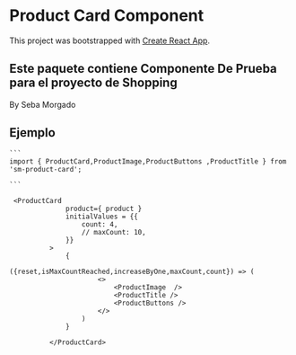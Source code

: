 # Product Card Component

This project was bootstrapped with [Create React App](https://github.com/facebook/create-react-app).

## Este paquete contiene Componente De Prueba para el proyecto de Shopping

By Seba Morgado

## Ejemplo
    ```
    import { ProductCard,ProductImage,ProductButtons ,ProductTitle } from 'sm-product-card';
    
    ```

  ```
   <ProductCard 
                product={ product }
                initialValues = {{
                    count: 4,
                    // maxCount: 10,
                }}
            >
                {
                    ({reset,isMaxCountReached,increaseByOne,maxCount,count}) => (
                        <>
                            <ProductImage  />
                            <ProductTitle />
                            <ProductButtons />
                        </>
                    )
                }
 
            </ProductCard>
  ``` 